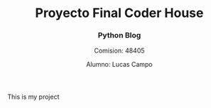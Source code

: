 <!DOCTYPE html>
<html>
    <body>
      <header>
          <h1>Proyecto Final Coder House</h1>
          <h3>Python Blog</h3>
          <p>Comision: 48405</p>
          <p>Alumno: Lucas Campo</p>
      </header>
      <div>
          <p>This is my project</p>
      </div>
  </body>
</html>
